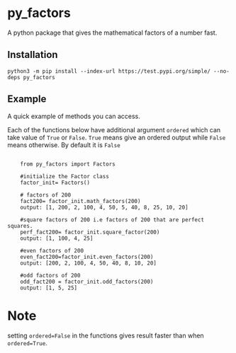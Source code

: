 # py_factors
A python package that gives the mathematical factors of a number fast.

## Installation
`python3 -m pip install --index-url https://test.pypi.org/simple/ --no-deps py_factors`

## Example
A quick example of methods you can access. 

Each of the functions below have additional argument `ordered` which can take value of `True` or `False`. `True` means give an ordered output while `False` means otherwise. By default it is `False`

``` 
   
    from py_factors import Factors

    #initialize the Factor class
    factor_init= Factors()

    # factors of 200
    fact200= factor_init.math_factors(200)
    output: [1, 200, 2, 100, 4, 50, 5, 40, 8, 25, 10, 20]
   
    #square factors of 200 i.e factors of 200 that are perfect squares.
    perf_fact200= factor_init.square_factor(200)
    output: [1, 100, 4, 25]

    #even factors of 200
    even_fact200=factor_init.even_factors(200)
    output: [200, 2, 100, 4, 50, 40, 8, 10, 20]

    #odd factors of 200
    odd_fact200 = factor_init.odd_factors(200)
    output: [1, 5, 25]

```

# Note
 setting `ordered=False` in the functions gives result faster than when `ordered=True`.


